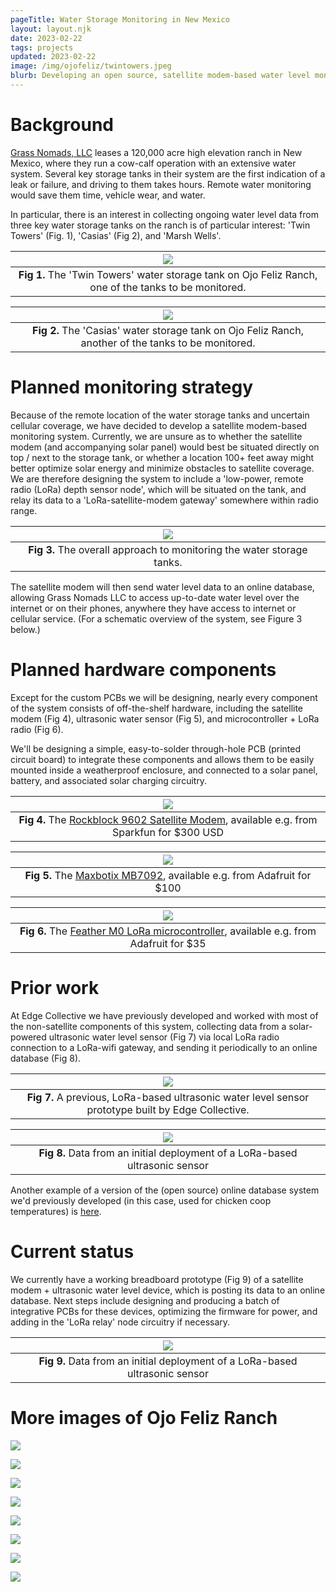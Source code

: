 ```yaml
---
pageTitle: Water Storage Monitoring in New Mexico 
layout: layout.njk
date: 2023-02-22
tags: projects
updated: 2023-02-22
image: /img/ojofeliz/twintowers.jpeg
blurb: Developing an open source, satellite modem-based water level monitoring system with Grass Nomads LLC.  
---
```


# Background

[Grass Nomads, LLC](https://www.grassnomads.com/) leases a 120,000 acre high elevation ranch in New Mexico, where they run a cow-calf operation with an extensive water system. Several key storage tanks in their system are the first indication of a leak or failure, and driving to them takes hours. Remote water monitoring would save them time, vehicle wear, and water.

<!--
| [![](/img/ojofeliz/ofr_map.png)](/img/ojofeliz/ofr_map.png) |
|:--:|
|**Fig 1.** The Ojo Felix ranch, a 200 square mile lease, shwoing the location of the three key water storage tanks to be monitored -- 'Twin Towers', 'Casias', and 'Marsh Wells'. Not shown are planned pipelines to be installed in 2023.   |
-->

In particular, there is an interest in collecting ongoing water level data from three key water storage tanks on the ranch is of particular interest: 'Twin Towers' (Fig. 1), 'Casias' (Fig 2), and 'Marsh Wells'.  

| [![](/img/ojofeliz/twintowers.jpeg)](/img/ojofeliz/twintowers.jpeg) |
|:--:|
|**Fig 1.** The 'Twin Towers' water storage tank on Ojo Feliz Ranch, one of the tanks to be monitored.|

| [![](/img/ojofeliz/casias.png)](/img/ojofeliz/casias.png) |
|:--:|
|**Fig 2.** The 'Casias' water storage tank on Ojo Feliz Ranch, another of the tanks to be monitored.|

# Planned monitoring strategy

Because of the remote location of the water storage tanks and uncertain cellular coverage, we have decided to develop a satellite modem-based monitoring system.  Currently, we are unsure as to whether the satellite modem (and accompanying solar panel) would best be situated directly on top / next to the storage tank, or whether a location 100+ feet away might better optimize solar energy and minimize obstacles to satellite coverage.  We are therefore designing the system to include a 'low-power, remote radio (LoRa) depth sensor node', which will be situated on the tank, and relay its data to a 'LoRa-satellite-modem gateway' somewhere within radio range. 

| [![](/img/ojofeliz/system_overview.png)](/img/ojofeliz/system_overview.png) |
|:--:|
|**Fig 3.** The overall approach to monitoring the water storage tanks. |

The satellite modem will then send water level data to an online database, allowing Grass Nomads LLC to access up-to-date water level over the internet or on their phones, anywhere they have access to internet or cellular service.  (For a schematic overview of the system, see Figure 3 below.)

# Planned hardware components

Except for the custom PCBs we will be designing, nearly every component of the system consists of off-the-shelf hardware, including the satellite modem (Fig 4), ultrasonic water sensor (Fig 5), and microcontroller + LoRa radio (Fig 6).

We'll be designing a simple, easy-to-solder through-hole PCB (printed circuit board) to integrate these components and allows them to be easily mounted inside a weatherproof enclosure, and connected to a solar panel, battery, and associated solar charging circuitry.

<!--
| [![](/img/ojofeliz/ultrasonic_housing.jpg)](/img/ojofeliz/ultrasonic_housing.jpg) |
|:--:|
|**Fig 7.** Close-up of the housing for the ultrasonic water level sensor. |

-->

| [![](/img/ojofeliz/rockblock.jpg)](/img/ojofeliz/rockblock.jpg) |
|:--:|
|**Fig 4.** The [Rockblock 9602 Satellite Modem](https://www.sparkfun.com/products/13745), available e.g. from Sparkfun for $300 USD |

| [![](/img/ojofeliz/max7092.jpg)](/img/ojofeliz/max7092.jpg) |
|:--:|
|**Fig 5.** The [Maxbotix MB7092](https://www.adafruit.com/product/1137), available e.g. from Adafruit for $100 |

| [![](/img/ojofeliz/feather_m0.jpg)](/img/ojofeliz/feather_m0.jpg) |
|:--:|
|**Fig 6.** The [Feather M0 LoRa microcontroller](https://www.adafruit.com/product/3178), available e.g. from Adafruit for $35 |

# Prior work

At Edge Collective we have previously developed and worked with most of the non-satellite components of this system, collecting data from a solar-powered ultrasonic water level sensor (Fig 7) via local LoRa radio connection to a LoRa-wifi gateway, and sending it periodically to an online database (Fig 8).  

| [![](/img/ojofeliz/chappy_proto.png)](/img/ojofeliz/chappy_proto.png) |
|:--:|
|**Fig 7.** A previous, LoRa-based ultrasonic water level sensor prototype built by Edge Collective. |

| [![](/img/ojofeliz/sonar_data.png)](/img/ojofeliz/sonar_data.png) |
|:--:|
|**Fig 8.** Data from an initial deployment of a LoRa-based ultrasonic sensor |

Another example of a version of the (open source) online database system we'd previously developed (in this case, used for chicken coop temperatures) is [here](http://bayou.pvos.org/data/834ksnvaq3hn?plot_param=temperature_c).



# Current status 

We currently have a working breadboard prototype (Fig 9) of a satellite modem + ultrasonic water level device, which is posting its data to an online database.  Next steps include designing and producing a batch of integrative PCBs for these devices, optimizing the firmware for power, and adding in the 'LoRa relay' node circuitry if necessary.

| [![](/img/ojofeliz/breadboard.jpeg)](/img/ojofeliz/breadboard.jpeg) |
|:--:|
|**Fig 9.** Data from an initial deployment of a LoRa-based ultrasonic sensor |



# More images of Ojo Feliz Ranch

[![](/img/ojofeliz/ofr1.jpeg)](/img/ojofeliz/ofr1.jpeg)

[![](/img/ojofeliz/ofr3.jpeg)](/img/ojofeliz/ofr3.jpeg)

[![](/img/ojofeliz/ofr4.jpeg)](/img/ojofeliz/ofr4.jpeg)

[![](/img/ojofeliz/ofr5.jpeg)](/img/ojofeliz/ofr5.jpeg)

[![](/img/ojofeliz/ofr6.jpeg)](/img/ojofeliz/ofr6.jpeg)

[![](/img/ojofeliz/ofr7.jpeg)](/img/ojofeliz/ofr7.jpeg)

[![](/img/ojofeliz/ofr2.jpeg)](/img/ojofeliz/ofr2.jpeg)

[![](/img/ojofeliz/horseback.jpeg)](/img/ojofeliz/horseback.jpeg)